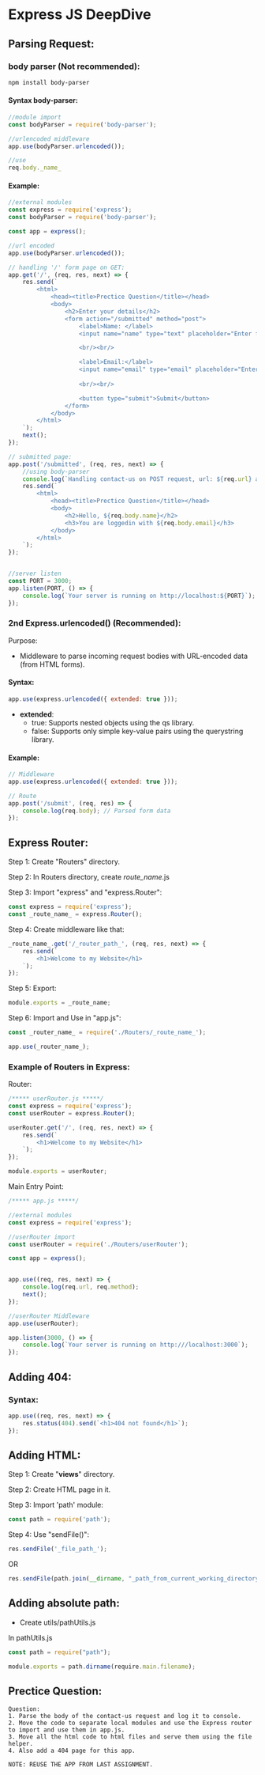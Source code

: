 # Express JS DeepDive

## Parsing Request:

### body parser (Not recommended):

```bash
npm install body-parser
```

#### Syntax body-parser:
```js
//module import
const bodyParser = require('body-parser');

//urlencoded middleware
app.use(bodyParser.urlencoded());

//use
req.body._name_
```

#### Example:
```js
//external modules
const express = require('express');
const bodyParser = require('body-parser');

const app = express();

//url encoded
app.use(bodyParser.urlencoded());

// handling '/' form page on GET:
app.get('/', (req, res, next) => {
    res.send(`
        <html>
            <head><title>Prectice Question</title></head>
            <body>
                <h2>Enter your details</h2>
                <form action="/submitted" method="post">
                    <label>Name: </label>
                    <input name="name" type="text" placeholder="Enter full name"> 

                    <br/><br/>

                    <label>Email:</label>
                    <input name="email" type="email" placeholder="Enter email address">
                    
                    <br/><br/>

                    <button type="submit">Submit</button>
                </form>
            </body>
        </html>
    `);
    next();
});

// submitted page:
app.post('/submitted', (req, res, next) => {
    //using body-parser
    console.log(`Handling contact-us on POST request, url: ${req.url} and method: ${req.method}, ${req.body.name}`);
    res.send(`
        <html>
            <head><title>Prectice Question</title></head>
            <body>
                <h2>Hello, ${req.body.name}</h2>
                <h3>You are loggedin with ${req.body.email}</h3>
            </body>
        </html>
    `);
});


//server listen
const PORT = 3000;
app.listen(PORT, () => {
    console.log(`Your server is running on http://localhost:${PORT}`);
});
```


### 2nd Express.urlencoded() (Recommended):
Purpose:
* Middleware to parse incoming request bodies with URL-encoded data (from HTML forms).

#### Syntax:
```js
app.use(express.urlencoded({ extended: true }));
```

* **extended**:
    * true: Supports nested objects using the qs library.
    * false: Supports only simple key-value pairs using the querystring library.

#### Example:
```js
// Middleware
app.use(express.urlencoded({ extended: true }));

// Route
app.post('/submit', (req, res) => {
    console.log(req.body); // Parsed form data
});
```


## Express Router:

Step 1: Create "Routers" directory.

Step 2: In Routers directory, create _route_name_.js

Step 3: Import "express" and "express.Router":
```js
const express = require('express');
const _route_name_ = express.Router();
```

Step 4: Create middleware like that:
```js
_route_name_.get('/_router_path_', (req, res, next) => {
    res.send(`
        <h1>Welcome to my Website</h1>
    `);
});
```

Step 5: Export:
```js
module.exports = _route_name;
```

Step 6: Import and Use in "app.js":
```js
const _router_name_ = require('./Routers/_route_name_');

app.use(_router_name_);
```

### Example of Routers in Express:

Router:
```js
/***** userRouter.js *****/
const express = require('express');
const userRouter = express.Router();

userRouter.get('/', (req, res, next) => {
    res.send(`
        <h1>Welcome to my Website</h1>
    `);
});

module.exports = userRouter;
```

Main Entry Point:
```js
/***** app.js *****/

//external modules
const express = require('express');

//userRouter import
const userRouter = require('./Routers/userRouter');

const app = express();


app.use((req, res, next) => {
    console.log(req.url, req.method);
    next();
});

//userRouter Middleware
app.use(userRouter);

app.listen(3000, () => {
    console.log(`Your server is running on http:///localhost:3000`);
});
```


## Adding 404:

### Syntax:
```js
app.use((req, res, next) => {
    res.status(404).send(`<h1>404 not found</h1>`);
});
```


## Adding HTML:

Step 1: Create "**views**" directory.

Step 2: Create HTML page in it.

Step 3: Import 'path' module:
```js
const path = require('path');
```

Step 4: Use "sendFile()":
```js
res.sendFile('_file_path_');
```

OR

```js
res.sendFile(path.join(__dirname, "_path_from_current_working_directory_"));
```


## Adding absolute path:
* Create utils/pathUtils.js

In pathUtils.js
```js
const path = require("path");

module.exports = path.dirname(require.main.filename);
```


## Prectice Question:

```
Question: 
1. Parse the body of the contact-us request and log it to console.
2. Move the code to separate local modules and use the Express router to import and use them in app.js.
3. Move all the html code to html files and serve them using the file helper.
4. Also add a 404 page for this app.

NOTE: REUSE THE APP FROM LAST ASSIGNMENT.
```